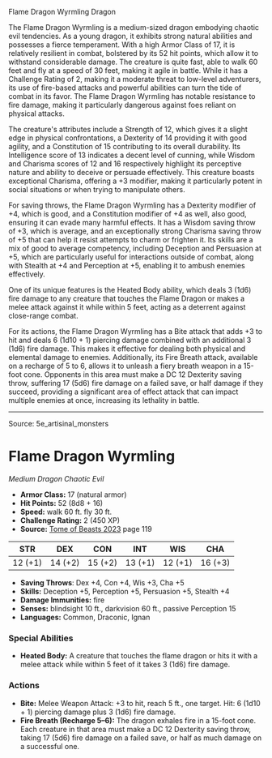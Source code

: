 <MonsterName/>Flame Dragon Wyrmling</MonsterName>
<CreatureType/>Dragon</CreatureType>

<summary>The Flame Dragon Wyrmling is a medium-sized dragon embodying chaotic evil tendencies. As a young dragon, it exhibits strong natural abilities and possesses a fierce temperament. With a high Armor Class of 17, it is relatively resilient in combat, bolstered by its 52 hit points, which allow it to withstand considerable damage. The creature is quite fast, able to walk 60 feet and fly at a speed of 30 feet, making it agile in battle. While it has a Challenge Rating of 2, making it a moderate threat to low-level adventurers, its use of fire-based attacks and powerful abilities can turn the tide of combat in its favor. The Flame Dragon Wyrmling has notable resistance to fire damage, making it particularly dangerous against foes reliant on physical attacks.</summary>

<detail>

The creature's attributes include a Strength of 12, which gives it a slight edge in physical confrontations, a Dexterity of 14 providing it with good agility, and a Constitution of 15 contributing to its overall durability. Its Intelligence score of 13 indicates a decent level of cunning, while Wisdom and Charisma scores of 12 and 16 respectively highlight its perceptive nature and ability to deceive or persuade effectively. This creature boasts exceptional Charisma, offering a +3 modifier, making it particularly potent in social situations or when trying to manipulate others.

For saving throws, the Flame Dragon Wyrmling has a Dexterity modifier of +4, which is good, and a Constitution modifier of +4 as well, also good, ensuring it can evade many harmful effects. It has a Wisdom saving throw of +3, which is average, and an exceptionally strong Charisma saving throw of +5 that can help it resist attempts to charm or frighten it. Its skills are a mix of good to average competency, including Deception and Persuasion at +5, which are particularly useful for interactions outside of combat, along with Stealth at +4 and Perception at +5, enabling it to ambush enemies effectively.

One of its unique features is the Heated Body ability, which deals 3 (1d6) fire damage to any creature that touches the Flame Dragon or makes a melee attack against it while within 5 feet, acting as a deterrent against close-range combat.

For its actions, the Flame Dragon Wyrmling has a Bite attack that adds +3 to hit and deals 6 (1d10 + 1) piercing damage combined with an additional 3 (1d6) fire damage. This makes it effective for dealing both physical and elemental damage to enemies. Additionally, its Fire Breath attack, available on a recharge of 5 to 6, allows it to unleash a fiery breath weapon in a 15-foot cone. Opponents in this area must make a DC 12 Dexterity saving throw, suffering 17 (5d6) fire damage on a failed save, or half damage if they succeed, providing a significant area of effect attack that can impact multiple enemies at once, increasing its lethality in battle.</detail>



---

Source: 5e_artisinal_monsters

# Flame Dragon Wyrmling

*Medium* *Dragon* *Chaotic Evil*

- **Armor Class:** 17 (natural armor)
- **Hit Points:** 52 (8d8 + 16)
- **Speed:** walk 60 ft. fly 30 ft.
- **Challenge Rating:** 2 (450 XP)
- **Source:** [Tome of Beasts 2023](https://koboldpress.com/kpstore/product/tome-of-beasts-1-2023-edition/) page 119

| STR | DEX | CON | INT | WIS | CHA |
| --- | --- | --- | --- | --- | --- |
| 12 (+1) | 14 (+2) | 15 (+2) | 13 (+1) | 12 (+1) | 16 (+3) |

- **Saving Throws**: Dex +4, Con +4, Wis +3, Cha +5
- **Skills:** Deception +5, Perception +5, Persuasion +5, Stealth +4
- **Damage Immunities:** fire
- **Senses:** blindsight 10 ft., darkvision 60 ft., passive Perception 15
- **Languages:** Common, Draconic, Ignan

### Special Abilities

- **Heated Body:** A creature that touches the flame dragon or hits it with a melee attack while within 5 feet of it takes 3 (1d6) fire damage.

### Actions

- **Bite:** Melee Weapon Attack: +3 to hit, reach 5 ft., one target. Hit: 6 (1d10 + 1) piercing damage plus 3 (1d6) fire damage.
- **Fire Breath (Recharge 5–6):** The dragon exhales fire in a 15-foot cone. Each creature in that area must make a DC 12 Dexterity saving throw, taking 17 (5d6) fire damage on a failed save, or half as much damage on a successful one.


